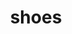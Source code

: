 ---
layout: daigou
category: brand
img: '/images/brand/brand2.png'
title: "shoes"
color: "color"
detail: "details"
---